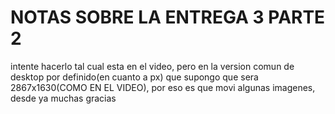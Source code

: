 # NOTAS SOBRE LA ENTREGA 3 PARTE 2
intente hacerlo tal cual esta en el video, pero en la version comun de desktop por definido(en cuanto a px) que supongo que sera 2867x1630(COMO EN EL VIDEO), por eso es que movi algunas imagenes, desde ya muchas gracias